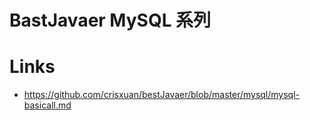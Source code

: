# BastJavaer MySQL 系列

# Links

- https://github.com/crisxuan/bestJavaer/blob/master/mysql/mysql-basicall.md
